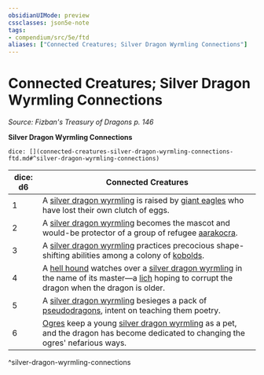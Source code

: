 ```yaml
---
obsidianUIMode: preview
cssclasses: json5e-note
tags:
- compendium/src/5e/ftd
aliases: ["Connected Creatures; Silver Dragon Wyrmling Connections"]
---
```

# Connected Creatures; Silver Dragon Wyrmling Connections
*Source: Fizban's Treasury of Dragons p. 146* 

**Silver Dragon Wyrmling Connections**

`dice: [](connected-creatures-silver-dragon-wyrmling-connections-ftd.md#^silver-dragon-wyrmling-connections)`

| dice: d6 | Connected Creatures |
|----------|---------------------|
| 1 | A [silver dragon wyrmling](/Systems/5e/bestiary/dragon/silver-dragon-wyrmling.md) is raised by [giant eagles](/Systems/5e/bestiary/beast/giant-eagle.md) who have lost their own clutch of eggs. |
| 2 | A [silver dragon wyrmling](/Systems/5e/bestiary/dragon/silver-dragon-wyrmling.md) becomes the mascot and would-be protector of a group of refugee [aarakocra](/Systems/5e/bestiary/humanoid/aarakocra.md). |
| 3 | A [silver dragon wyrmling](/Systems/5e/bestiary/dragon/silver-dragon-wyrmling.md) practices precocious shape-shifting abilities among a colony of [kobolds](/Systems/5e/bestiary/humanoid/kobold.md). |
| 4 | A [hell hound](/Systems/5e/bestiary/fiend/hell-hound.md) watches over a [silver dragon wyrmling](/Systems/5e/bestiary/dragon/silver-dragon-wyrmling.md) in the name of its master—a [lich](/Systems/5e/bestiary/undead/lich.md) hoping to corrupt the dragon when the dragon is older. |
| 5 | A [silver dragon wyrmling](/Systems/5e/bestiary/dragon/silver-dragon-wyrmling.md) besieges a pack of [pseudodragons](/Systems/5e/bestiary/dragon/pseudodragon.md), intent on teaching them poetry. |
| 6 | [Ogres](/Systems/5e/bestiary/giant/ogre.md) keep a young [silver dragon wyrmling](/Systems/5e/bestiary/dragon/silver-dragon-wyrmling.md) as a pet, and the dragon has become dedicated to changing the ogres' nefarious ways. |
^silver-dragon-wyrmling-connections